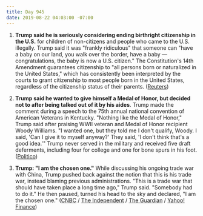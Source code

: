 ```yaml
---
title: Day 945
date: 2019-08-22 04:03:00 -07:00
---
```


1. **Trump said he is seriously considering ending birthright citizenship in the U.S.** for children of non-citizens and people who came to the U.S. illegally. Trump said it was "frankly ridiculous" that someone can "have a baby on our land, you walk over the border, have a baby — congratulations, the baby is now a U.S. citizen." The Constitution's 14th Amendment guarantees citizenship to "all persons born or naturalized in the United States," which has consistently been interpreted by the courts to grant citizenship to most people born in the United States, regardless of the citizenship status of their parents. ([Reuters](https://www.reuters.com/article/us-usa-immigration-trump-idUSKCN1VB21B))

2. **Trump said he wanted to give himself a Medal of Honor, but decided not to after being talked out of it by his aides**. Trump made the comment during a speech to the 75th annual national convention of American Veterans in Kentucky. "Nothing like the Medal of Honor," Trump said after praising WWII veteran and Medal of Honor recipient Woody Williams. "I wanted one, but they told me I don't qualify, Woody. I said, 'Can I give it to myself anyway?' They said, 'I don't think that's a good idea.'" Trump never served in the military and received five draft deferments, including four for college and one for bone spurs in his foot. ([Politico](https://www.politico.com/story/2019/08/21/donald-trump-give-himself-medal-of-honor-1470950))

3. **Trump: "I am the chosen one."** While discussing his ongoing trade war with China, Trump pushed back against the notion that this is his trade war, instead blaming previous administrations. "This is a trade war that should have taken place a long time ago," Trump said. "Somebody had to do it." He then paused, turned his head to the sky and declared, "I am the chosen one." ([CNBC](https://www.cnbc.com/2019/08/21/i-am-the-chosen-one-trump-proclaims-as-he-defends-china-trade-war.html) / [The Independent](https://www.independent.co.uk/news/world/americas/us-politics/trump-chosen-one-china-denmark-birthright-citizenship-migrants-a9073976.html) / [The Guardian](https://www.theguardian.com/us-news/video/2019/aug/22/trump-says-he-is-the-chosen-one-to-take-on-china-video) / [Yahoo! Finance](https://finance.yahoo.com/news/trump-says-chosen-one-china-165430430.html))